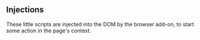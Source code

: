 ## Injections

These little scripts are injected into the DOM by the browser add-on, to start some action in the page's context.